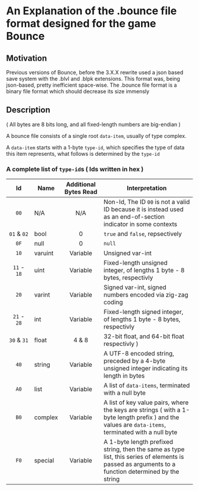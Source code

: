 # An Explanation of the .bounce file format designed for the game Bounce

## Motivation

Previous versions of Bounce, before the 3.X.X rewrite used a json based save system with the .blvl and .blpk extensions. This format was, being json-based, pretty inefficient space-wise. The .bounce file format is a binary file format which should decrease its size immensly

## Description

( All bytes are 8 bits long, and all fixed-length numbers are big-endian )

A bounce file consists of a single root `data-item`, usually of type complex.

A `data-item` starts with a 1-byte `type-id`, which specifies the type of data this item represents, what follows is determined by the `type-id`

### A complete list of `type-id`s ( Ids written in hex )

|     Id      | Name    | Additional Bytes Read | Interpretation                                                                                                                                       |
| :---------: | ------- | :-------------------: | ---------------------------------------------------------------------------------------------------------------------------------------------------- |
| `00`        | N/A     | N/A                   | Non-Id, The ID `00` is not a valid ID because it is instead used as an end-of-section indicator in some contexts                                     |
| `01`&nbsp;&&nbsp;`02` | bool    | 0                     | `true` and `false`, repsectively                                                                                                                     |
| `0F`        | null    | 0                     | `null`                                                                                                                                               |
| `10`        | varuint | Variable              | Unsigned var-int                                                                                                                                     |
| `11` - `18` | uint    | Variable              | Fixed-length unsigned integer, of lengths 1 byte - 8 bytes, respectivly                                                                              |
| `20`        | varint  | Variable              | Signed var-int, signed numbers encoded via zig-zag coding                                                                                            |
| `21` - `28` | int     | Variable              | Fixed-length signed integer, of lengths 1 byte - 8 bytes, respectivly                                                                                |
| `30` & `31` | float   | 4 & 8                 | 32-bit float, and 64-bit float respectivly )                                                                                                         |
| `40`        | string  | Variable              | A UTF-8 encoded string, preceded by a 4-byte unsigned integer indicating its length in bytes                                                         |
| `A0`        | list    | Variable              | A list of `data-items`, terminated with a null byte                                                                                                  |
| `B0`        | complex | Variable              | A list of key value pairs, where the keys are strings ( with a 1-byte length prefix ) and the values are `data-items`, terminated with a null byte   |
| `F0`        | special | Variable              | A 1-byte length prefixed string, then the same as type list, this series of elements is passed as arguments to a function determined by the string   |
